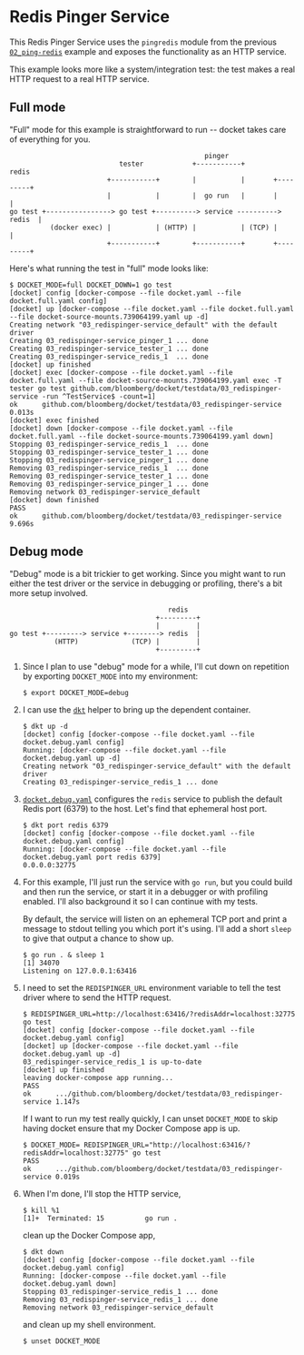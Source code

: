 # Redis Pinger Service

This Redis Pinger Service uses the `pingredis` module from the previous
[`02_ping-redis`](../02_ping-redis) example and exposes the functionality as an
HTTP service.

This example looks more like a system/integration test: the test makes a real
HTTP request to a real HTTP service.

## Full mode

"Full" mode for this example is straightforward to run -- docket takes care of
everything for you.

```
                                                pinger
                           tester            +-----------+          redis
                        +-----------+        |           |       +---------+
                        |           |        |  go run   |       |         |
go test +----------------> go test +----------> service ----------> redis  |
          (docker exec) |           | (HTTP) |           | (TCP) |         |
                        +-----------+        +-----------+       +---------+
```

Here's what running the test in "full" mode looks like:

```console
$ DOCKET_MODE=full DOCKET_DOWN=1 go test
[docket] config [docker-compose --file docket.yaml --file docket.full.yaml config]
[docket] up [docker-compose --file docket.yaml --file docket.full.yaml --file docket-source-mounts.739064199.yaml up -d]
Creating network "03_redispinger-service_default" with the default driver
Creating 03_redispinger-service_pinger_1 ... done
Creating 03_redispinger-service_tester_1 ... done
Creating 03_redispinger-service_redis_1  ... done
[docket] up finished
[docket] exec [docker-compose --file docket.yaml --file docket.full.yaml --file docket-source-mounts.739064199.yaml exec -T tester go test github.com/bloomberg/docket/testdata/03_redispinger-service -run ^TestService$ -count=1]
ok  	github.com/bloomberg/docket/testdata/03_redispinger-service	0.013s
[docket] exec finished
[docket] down [docker-compose --file docket.yaml --file docket.full.yaml --file docket-source-mounts.739064199.yaml down]
Stopping 03_redispinger-service_redis_1  ... done
Stopping 03_redispinger-service_tester_1 ... done
Stopping 03_redispinger-service_pinger_1 ... done
Removing 03_redispinger-service_redis_1  ... done
Removing 03_redispinger-service_tester_1 ... done
Removing 03_redispinger-service_pinger_1 ... done
Removing network 03_redispinger-service_default
[docket] down finished
PASS
ok  	github.com/bloomberg/docket/testdata/03_redispinger-service	9.696s
```

## Debug mode

"Debug" mode is a bit trickier to get working. Since you might want to run
either the test driver or the service in debugging or profiling, there's a bit
more setup involved.

```
                                       redis
                                    +---------+
                                    |         |
go test +---------> service +--------> redis  |
           (HTTP)             (TCP) |         |
                                    +---------+
```

1.  Since I plan to use "debug" mode for a while, I'll cut down on repetition by
    exporting `DOCKET_MODE` into my environment:

    ```console
    $ export DOCKET_MODE=debug
    ```

2.  I can use the [`dkt`](../../dkt) helper to bring up the dependent container.

    ```console
    $ dkt up -d
    [docket] config [docker-compose --file docket.yaml --file docket.debug.yaml config]
    Running: [docker-compose --file docket.yaml --file docket.debug.yaml up -d]
    Creating network "03_redispinger-service_default" with the default driver
    Creating 03_redispinger-service_redis_1 ... done
    ```

3.  [`docket.debug.yaml`](docket.debug.yaml) configures the `redis` service to
    publish the default Redis port (6379) to the host. Let's find that ephemeral
    host port.

    ```console
    $ dkt port redis 6379
    [docket] config [docker-compose --file docket.yaml --file docket.debug.yaml config]
    Running: [docker-compose --file docket.yaml --file docket.debug.yaml port redis 6379]
    0.0.0.0:32775
    ```

4.  For this example, I'll just run the service with `go run`, but you could
    build and then run the service, or start it in a debugger or with profiling
    enabled. I'll also background it so I can continue with my tests.

    By default, the service will listen on an ephemeral TCP port and print a
    message to stdout telling you which port it's using. I'll add a short
    `sleep` to give that output a chance to show up.

    ```console
    $ go run . & sleep 1
    [1] 34070
    Listening on 127.0.0.1:63416
    ```

5.  I need to set the `REDISPINGER_URL` environment variable to tell the test
    driver where to send the HTTP request.

    ```console
    $ REDISPINGER_URL=http://localhost:63416/?redisAddr=localhost:32775 go test
    [docket] config [docker-compose --file docket.yaml --file docket.debug.yaml config]
    [docket] up [docker-compose --file docket.yaml --file docket.debug.yaml up -d]
    03_redispinger-service_redis_1 is up-to-date
    [docket] up finished
    leaving docker-compose app running...
    PASS
    ok  	.../github.com/bloomberg/docket/testdata/03_redispinger-service	1.147s
    ```

    If I want to run my test really quickly, I can unset `DOCKET_MODE` to skip
    having docket ensure that my Docker Compose app is up.

    ```console
    $ DOCKET_MODE= REDISPINGER_URL="http://localhost:63416/?redisAddr=localhost:32775" go test
    PASS
    ok  	.../github.com/bloomberg/docket/testdata/03_redispinger-service	0.019s
    ```

6.  When I'm done, I'll stop the HTTP service,

    ```console
    $ kill %1
    [1]+  Terminated: 15          go run .
    ```

    clean up the Docker Compose app,

    ```console
    $ dkt down
    [docket] config [docker-compose --file docket.yaml --file docket.debug.yaml config]
    Running: [docker-compose --file docket.yaml --file docket.debug.yaml down]
    Stopping 03_redispinger-service_redis_1 ... done
    Removing 03_redispinger-service_redis_1 ... done
    Removing network 03_redispinger-service_default
    ```

    and clean up my shell environment.

    ```console
    $ unset DOCKET_MODE
    ```

